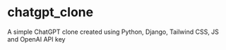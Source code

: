 # chatgpt_clone
A simple ChatGPT clone created using Python, Django, Tailwind CSS, JS and OpenAI API key 
